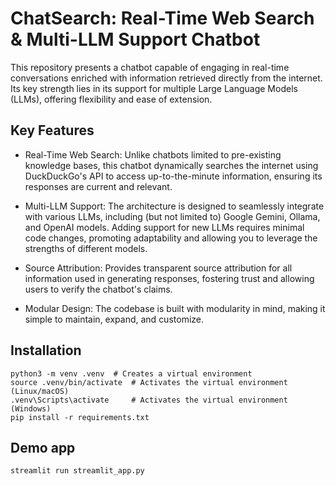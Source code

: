 # ChatSearch: Real-Time Web Search & Multi-LLM Support Chatbot

This repository presents a chatbot capable of engaging in real-time conversations enriched with information retrieved directly from the internet. Its key strength lies in its support for multiple Large Language Models (LLMs), offering flexibility and ease of extension.

## Key Features
- Real-Time Web Search: Unlike chatbots limited to pre-existing knowledge bases, this chatbot dynamically searches the internet using DuckDuckGo's API to access up-to-the-minute information, ensuring its responses are current and relevant.

- Multi-LLM Support: The architecture is designed to seamlessly integrate with various LLMs, including (but not limited to) Google Gemini, Ollama, and OpenAI models. Adding support for new LLMs requires minimal code changes, promoting adaptability and allowing you to leverage the strengths of different models.

- Source Attribution: Provides transparent source attribution for all information used in generating responses, fostering trust and allowing users to verify the chatbot's claims.

- Modular Design: The codebase is built with modularity in mind, making it simple to maintain, expand, and customize.

## Installation
```
python3 -m venv .venv  # Creates a virtual environment
source .venv/bin/activate  # Activates the virtual environment (Linux/macOS)
.venv\Scripts\activate     # Activates the virtual environment (Windows)
pip install -r requirements.txt
```

## Demo app
```
streamlit run streamlit_app.py
```